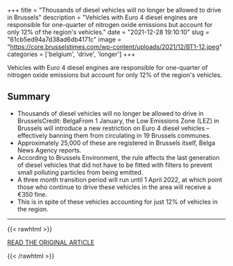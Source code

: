 +++
title = "Thousands of diesel vehicles will no longer be allowed to drive in Brussels"
description = "Vehicles with Euro 4 diesel engines are responsible for one-quarter of nitrogen oxide emissions but account for only 12% of the region's vehicles."
date = "2021-12-28 19:10:10"
slug = "61cb5ed94a7d38ad6db4171c"
image = "https://core.brusselstimes.com/wp-content/uploads/2021/12/BT1-12.jpeg"
categories = ['belgium', 'drive', 'longer']
+++

Vehicles with Euro 4 diesel engines are responsible for one-quarter of nitrogen oxide emissions but account for only 12% of the region's vehicles.

## Summary

- Thousands of diesel vehicles will no longer be allowed to drive in BrusselsCredit: BelgaFrom 1 January, the Low Emissions Zone (LEZ) in Brussels will introduce a new restriction on Euro 4 diesel vehicles – effectively banning them from circulating in 19 Brussels communes.
- Approximately 25,000 of these are registered in Brussels itself, Belga News Agency reports.
- According to Brussels Environment, the rule affects the last generation of diesel vehicles that did not have to be fitted with filters to prevent small polluting particles from being emitted.
- A three month transition period will run until 1 April 2022, at which point those who continue to drive these vehicles in the area will receive a €350 fine.
- This is in spite of these vehicles accounting for just 12% of vehicles in the region.

---

{{< rawhtml >}}
  <p class="article-category">
    <a target="_blank" href="https://www.brusselstimes.com/brussels-2/199518/thousands-of-diesel-vehicles-will-no-longer-be-allowed-to-drive-in-brussels">READ THE ORIGINAL ARTICLE</a>
  </p>
{{< /rawhtml >}}
